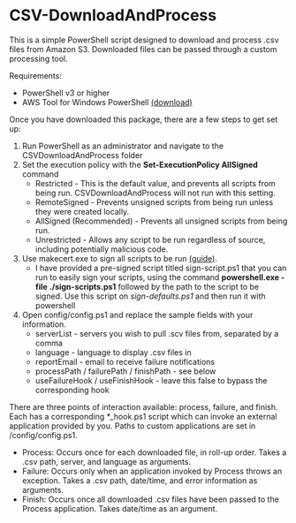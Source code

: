 # CSV-DownloadAndProcess
This is a simple PowerShell script designed to download and process .csv files from Amazon S3. Downloaded files can be passed through a custom processing tool.

Requirements:
- PowerShell v3 or higher
- AWS Tool for Windows PowerShell [(download)](http://aws.amazon.com/powershell/)

Once you have downloaded this package, there are a few steps to get set up:
1. Run PowerShell as an administrator and navigate to the CSVDownloadAndProcess folder
2. Set the execution policy with the **Set-ExecutionPolicy AllSigned** command
    - Restricted - This is the default value, and prevents all scripts from being run. CSVDownloadAndProcess will not run with this setting.
    - RemoteSigned - Prevents unsigned scripts from being run unless they were created locally.
    - AllSigned (Recommended) - Prevents all unsigned scripts from being run.
    - Unrestricted - Allows any script to be run regardless of source, including potentially malicious code.
3. Use makecert.exe to sign all scripts to be run [(guide)](http://www.hanselman.com/blog/SigningPowerShellScripts.aspx).
    - I have provided a pre-signed script titled sign-script.ps1 that you can run to easily sign your scripts, using the command **powershell.exe -file ./sign-scripts.ps1** followed by the path to the script to be signed. Use this script on *sign-defaults.ps1* and then run it with powershell
4. Open config/config.ps1 and replace the sample fields with your information.  
    - serverList - servers you wish to pull .scv files from, separated by a comma
    - language - language to display .csv files in
    - reportEmail - email to receive failure notifications
    - processPath / failurePath / finishPath - see below
    - useFailureHook / useFinishHook - leave this false to bypass the corresponding hook

There are three points of interaction available: process, failure, and finish. Each has a corresponding *_hook.ps1 script which can invoke an external application provided by you. Paths to custom applications are set in /config/config.ps1.
- Process: Occurs once for each downloaded file, in roll-up order. Takes a .csv path, server, and language as arguments.
- Failure: Occurs only when an application invoked by Process throws an exception. Takes a .csv path, date/time, and error information as arguments. 
- Finish: Occurs once all downloaded .csv files have been passed to the Process application. Takes date/time as an argument.